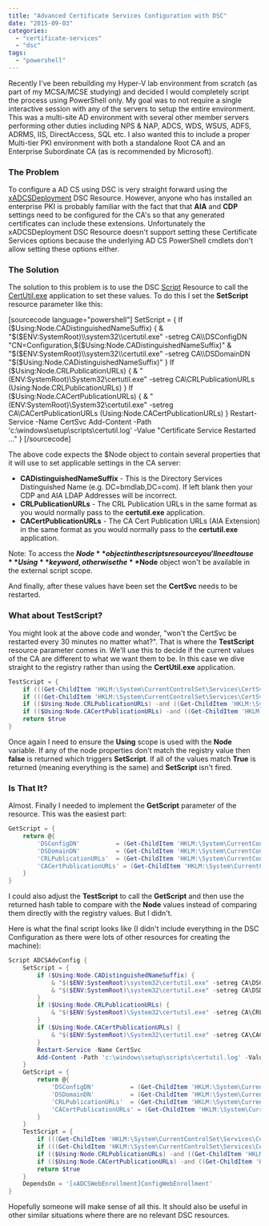```yaml
---
title: "Advanced Certificate Services Configuration with DSC"
date: "2015-09-03"
categories: 
  - "certificate-services"
  - "dsc"
tags: 
  - "powershell"
---
```


Recently I've been rebuilding my Hyper-V lab environment from scratch (as part of my MCSA/MCSE studying) and decided I would completely script the process using PowerShell only. My goal was to not require a single interactive session with any of the servers to setup the entire environment. This was a multi-site AD environment with several other member servers performing other duties including NPS & NAP, ADCS, WDS, WSUS, ADFS, ADRMS, IIS, DirectAccess, SQL etc. I also wanted this to include a proper Multi-tier PKI environment with both a standalone Root CA and an Enterprise Subordinate CA (as is recommended by Microsoft).

### The Problem

To configure a AD CS using DSC is very straight forward using the [xADCSDeployment](https://github.com/PowerShell/xAdcsDeployment) DSC Resource. However, anyone who has installed an enterprise PKI is probably familiar with the fact that that **AIA** and **CDP** settings need to be configured for the CA's so that any generated certificates can include these extensions. Unfortunately the xADCSDeployment DSC Resource doesn't support setting these Certificate Services options because the underlying AD CS PowerShell cmdlets don't allow setting these options either.

### The Solution

The solution to this problem is to use the DSC [Script](https://technet.microsoft.com/en-us/library/dn282130.aspx) Resource to call the [CertUtil.exe](https://technet.microsoft.com/en-us/library/cc732443.aspx) application to set these values. To do this I set the **SetScript** resource parameter like this:

\[sourcecode language="powershell"\] SetScript = { If ($Using:Node.CADistinguishedNameSuffix) { & "$($ENV:SystemRoot)\\system32\\certutil.exe" -setreg CA\\DSConfigDN "CN=Configuration,$($Using:Node.CADistinguishedNameSuffix)" & "$($ENV:SystemRoot)\\system32\\certutil.exe" -setreg CA\\DSDomainDN "$($Using:Node.CADistinguishedNameSuffix)" } If ($Using:Node.CRLPublicationURLs) { & "$($ENV:SystemRoot)\\System32\\certutil.exe" -setreg CA\\CRLPublicationURLs $($Using:Node.CRLPublicationURLs) } If ($Using:Node.CACertPublicationURLs) { & "$($ENV:SystemRoot)\\System32\\certutil.exe" -setreg CA\\CACertPublicationURLs $($Using:Node.CACertPublicationURLs) } Restart-Service -Name CertSvc Add-Content -Path 'c:\\windows\\setup\\scripts\\certutil.log' -Value "Certificate Service Restarted ..." } \[/sourcecode\]

The above code expects the $Node object to contain several properties that it will use to set applicable settings in the CA server:

- **CADistinguishedNameSuffix** - This is the Directory Services Distinguished Name (e.g. DC=bmdlab,DC=com). If left blank then your CDP and AIA LDAP Addresses will be incorrect.
- **CRLPublicationURLs** \- The CRL Publication URLs in the same format as you would normally pass to the **certutil.exe** application.
- **CACertPublicationURLs** - The CA Cert Publication URLs (AIA Extension) in the same format as you would normally pass to the **certutil.exe** application.

Note: To access the **$Node** object in the scripts resource you'll need to use **Using** keyword, otherwise the **$Node** object won't be available in the external script scope.

And finally, after these values have been set the **CertSvc** needs to be restarted.

### What about TestScript?

You might look at the above code and wonder, "won't the CertSvc be restarted every 30 minutes no matter what?". That is where the **TestScript** resource parameter comes in. We'll use this to decide if the current values of the CA are different to what we want them to be. In this case we dive straight to the registry rather than using the **CertUtil.exe** application.

```powershell
TestScript = {
    if (((Get-ChildItem 'HKLM:\System\CurrentControlSet\Services\CertSvc\Configuration').GetValue('DSConfigDN') -ne "CN=Configuration,$($Using:Node.CADistinguishedNameSuffix)")) { return $false }
    if (((Get-ChildItem 'HKLM:\System\CurrentControlSet\Services\CertSvc\Configuration').GetValue('DSDomainDN') -ne "$($Using:Node.CADistinguishedNameSuffix)")) { return $false }
    if (($Using:Node.CRLPublicationURLs) -and ((Get-ChildItem 'HKLM:\System\CurrentControlSet\Services\CertSvc\Configuration').GetValue('CRLPublicationURLs') -ne $Using:Node.CRLPublicationURLs)) { return $false }
    if (($Using:Node.CACertPublicationURLs) -and ((Get-ChildItem 'HKLM:\System\CurrentControlSet\Services\CertSvc\Configuration').GetValue('CACertPublicationURLs') -ne $Using:Node.CACertPublicationURLs)) { return $false }
    return $true
}
```

Once again I need to ensure the **Using** scope is used with the **Node** variable. If any of the node properties don't match the registry value then **false** is returned which triggers **SetScript**. If all of the values match **True** is returned (meaning everything is the same) and **SetScript** isn't fired.

### Is That It?

Almost. Finally I needed to implement the **GetScript** parameter of the resource. This was the easiest part:

```powershell
GetScript = {
    return @{
        'DSConfigDN'          = (Get-ChildItem 'HKLM:\System\CurrentControlSet\Services\CertSvc\Configuration').GetValue('DSConfigDN')
        'DSDomainDN'          = (Get-ChildItem 'HKLM:\System\CurrentControlSet\Services\CertSvc\Configuration').GetValue('DSDomainDN')
        'CRLPublicationURLs'  = (Get-ChildItem 'HKLM:\System\CurrentControlSet\Services\CertSvc\Configuration').GetValue('CRLPublicationURLs')
        'CACertPublicationURLs' = (Get-ChildItem 'HKLM:\System\CurrentControlSet\Services\CertSvc\Configuration').GetValue('CACertPublicationURLs')
    }
}
```

I could also adjust the **TestScript** to call the **GetScript** and then use the returned hash table to compare with the **Node** values instead of comparing them directly with the registry values. But I didn't.

Here is what the final script looks like (I didn't include everything in the DSC Configuration as there were lots of other resources for creating the machine):

```powershell
Script ADCSAdvConfig {
    SetScript = {
        if ($Using:Node.CADistinguishedNameSuffix) {
            & "$($ENV:SystemRoot)\system32\certutil.exe" -setreg CA\DSConfigDN "CN=Configuration,$($Using:Node.CADistinguishedNameSuffix)"
            & "$($ENV:SystemRoot)\system32\certutil.exe" -setreg CA\DSDomainDN "$($Using:Node.CADistinguishedNameSuffix)"
        }
        if ($Using:Node.CRLPublicationURLs) {
            & "$($ENV:SystemRoot)\System32\certutil.exe" -setreg CA\CRLPublicationURLs $($Using:Node.CRLPublicationURLs)
        }
        if ($Using:Node.CACertPublicationURLs) {
            & "$($ENV:SystemRoot)\System32\certutil.exe" -setreg CA\CACertPublicationURLs $($Using:Node.CACertPublicationURLs)
        }
        Restart-Service -Name CertSvc
        Add-Content -Path 'c:\windows\setup\scripts\certutil.log' -Value "Certificate Service Restarted ..."
    }
    GetScript = {
        return @{
            'DSConfigDN'          = (Get-ChildItem 'HKLM:\System\CurrentControlSet\Services\CertSvc\Configuration').GetValue('DSConfigDN')
            'DSDomainDN'          = (Get-ChildItem 'HKLM:\System\CurrentControlSet\Services\CertSvc\Configuration').GetValue('DSDomainDN')
            'CRLPublicationURLs'  = (Get-ChildItem 'HKLM:\System\CurrentControlSet\Services\CertSvc\Configuration').GetValue('CRLPublicationURLs')
            'CACertPublicationURLs' = (Get-ChildItem 'HKLM:\System\CurrentControlSet\Services\CertSvc\Configuration').GetValue('CACertPublicationURLs')
        }
    }
    TestScript = {
        if (((Get-ChildItem 'HKLM:\System\CurrentControlSet\Services\CertSvc\Configuration').GetValue('DSConfigDN') -ne "CN=Configuration,$($Using:Node.CADistinguishedNameSuffix)")) { return $false }
        if (((Get-ChildItem 'HKLM:\System\CurrentControlSet\Services\CertSvc\Configuration').GetValue('DSDomainDN') -ne "$($Using:Node.CADistinguishedNameSuffix)")) { return $false }
        if (($Using:Node.CRLPublicationURLs) -and ((Get-ChildItem 'HKLM:\System\CurrentControlSet\Services\CertSvc\Configuration').GetValue('CRLPublicationURLs') -ne $Using:Node.CRLPublicationURLs)) { return $false }
        if (($Using:Node.CACertPublicationURLs) -and ((Get-ChildItem 'HKLM:\System\CurrentControlSet\Services\CertSvc\Configuration').GetValue('CACertPublicationURLs') -ne $Using:Node.CACertPublicationURLs)) { return $false }
        return $true
    }
    DependsOn = '[xADCSWebEnrollment]ConfigWebEnrollment'
}
```

Hopefully someone will make sense of all this. It should also be useful in other similar situations where there are no relevant DSC resources.
